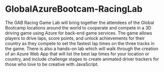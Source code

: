 # GlobalAzureBootcam-RacingLab
The GAB Racing Game Lab will bring together the attendees of the Global Bootcamp locations around the world to cooperate and compete in a 3D driving game using Azure for back-end game services. The game allows players to drive laps, score points, and unlock achievements for their country as they compete to set the fastest lap times on the three tracks in the game.  There is also a hands-on lab which will walk through the creation of an Azure Web App that will list the best lap times for your location or country, and include challenge stages to create animated driver trackers for those who love to be creative with JavaScript.
